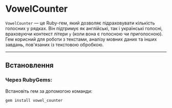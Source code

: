 # **VowelCounter**

`VowelCounter` — це Ruby-гем, який дозволяє підраховувати кількість голосних у рядках. Він підтримує як англійські, так і українські голосні, враховуючи контекст літери `y` (коли вона є голосною чи приголосною). Гем корисний для роботи з текстами, аналізу мовних даних та інших завдань, пов'язаних із текстовою обробкою.

---

## **Встановлення**

### **Через RubyGems**:
Встановіть гем за допомогою команди:

```bash
gem install vowel_counter

